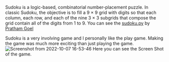 
Sudoku is a logic-based, combinatorial number-placement puzzle. In classic Sudoku, the objective is to fill a 9 × 9 grid with digits so that each column, each row, and each of the nine 3 × 3 subgrids that compose the grid contain all of the digits from 1 to 9. 
You can see the [sudoku.py](sudoku.py) by [Pratham Goel](https://github.com/Pratham16121)

Sudoku is a very involving game and I personally like the play game. Making the game was much more exciting than just playing the game.
![Screenshot from 2022-10-07 16-53-46](https://user-images.githubusercontent.com/56537214/194542334-e329bcdc-1608-431e-b2af-0e38854ab277.png)
Here you can see the Screen Shot of the game.
